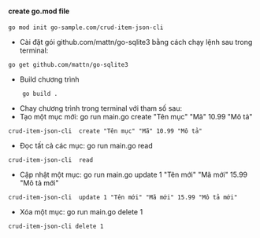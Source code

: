 #### create go.mod file
~~~~
go mod init go-sample.com/crud-item-json-cli
~~~~
- Cài đặt gói github.com/mattn/go-sqlite3 bằng cách chạy lệnh sau trong terminal:

~~~~
go get github.com/mattn/go-sqlite3

~~~~

- Build chương trình
~~~~
    go build .
~~~~

- Chay chương trình trong terminal với tham số sau:
- Tạo một mục mới: go run main.go create "Tên mục" "Mã" 10.99 "Mô tả"
~~~~
crud-item-json-cli  create "Tên mục" "Mã" 10.99 "Mô tả"
~~~~

- Đọc tất cả các mục: go run main.go read
~~~~
crud-item-json-cli  read

~~~~

- Cập nhật một mục: go run main.go update 1 "Tên mới" "Mã mới" 15.99 "Mô tả mới"
~~~~
crud-item-json-cli  update 1 "Tên mới" "Mã mới" 15.99 "Mô tả mới"

~~~~

- Xóa một mục: go run main.go delete 1
~~~~
crud-item-json-cli delete 1
~~~~